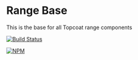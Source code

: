 Range Base
===========

This is the base for all Topcoat range components

[![Build Status](https://travis-ci.org/topcoat/range-base.png?branch=master)](https://travis-ci.org/topcoat/range-base)

[![NPM](https://nodei.co/npm/topcoat-range-base.png)](https://nodei.co/npm/topcoat-range-base/)


